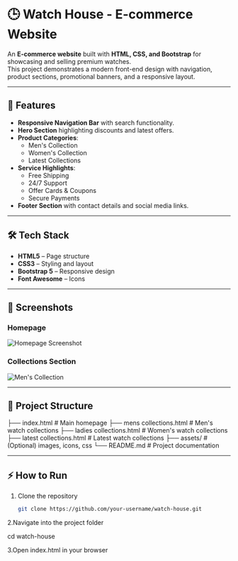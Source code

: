 # 🕒 Watch House - E-commerce Website

An **E-commerce website** built with **HTML, CSS, and Bootstrap** for showcasing and selling premium watches.  
This project demonstrates a modern front-end design with navigation, product sections, promotional banners, and a responsive layout.  

---

## 🚀 Features

- **Responsive Navigation Bar** with search functionality.  
- **Hero Section** highlighting discounts and latest offers.  
- **Product Categories**:
  - Men's Collection  
  - Women's Collection  
  - Latest Collections  
- **Service Highlights**:
  - Free Shipping  
  - 24/7 Support  
  - Offer Cards & Coupons  
  - Secure Payments  
- **Footer Section** with contact details and social media links.  

---

## 🛠️ Tech Stack

- **HTML5** – Page structure  
- **CSS3** – Styling and layout  
- **Bootstrap 5** – Responsive design  
- **Font Awesome** – Icons  

---

## 📸 Screenshots

### Homepage
![Homepage Screenshot](https://media.istockphoto.com/id/1430084762/photo/high-end-golden-watches-shop.webp?b=1&s=612x612&w=0&k=20&c=m-WmzW_WiI9-h_nM9HJBYBaeTiBsJIZz_GLx0l7VwsA=)

### Collections Section
![Men's Collection](https://images.pexels.com/photos/364822/rolex-watch-time-luxury-364822.jpeg?auto=compress&cs=tinysrgb&w=600)

---

## 📂 Project Structure
├── index.html # Main homepage
├── mens collections.html # Men's watch collections
├── ladies collections.html # Women's watch collections
├── latest collections.html # Latest watch collections
├── assets/ # (Optional) images, icons, css
└── README.md # Project documentation

---

## ⚡ How to Run

1. Clone the repository  
   ```bash
   git clone https://github.com/your-username/watch-house.git
2.Navigate into the project folder

cd watch-house


3.Open index.html in your browser
